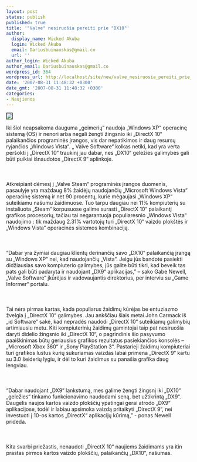 ```yaml
---
layout: post
status: publish
published: true
title: '"Valve" nesiruošia pereiti prie "DX10"'
author:
  display_name: Wicked Akuba
  login: Wicked Akuba
  email: Dariusbuinauskas@gmail.co
  url: ''
author_login: Wicked Akuba
author_email: Dariusbuinauskas@gmail.co
wordpress_id: 364
wordpress_url: http://localhost/site/new/valve_nesiruosia_pereiti_prie_dx10/
date: '2007-08-31 11:48:32 +0300'
date_gmt: '2007-08-31 11:48:32 +0300'
categories:
- Naujienos
---
```

<div class="imgright"><img src="http://developer.valvesoftware.com/w/images/c/c5/ValveLogo.gif" border="1"></div>
<p>Iki šiol neapsakoma dauguma „geimerių“ naudoja „Windows XP“ operacinę sistemą (OS) ir nenori arba negali žengti žingsnio iki „DirectX 10“ palaikančios programinės įrangos, vis dar nepatikimos ir daug resursų ryjančios „Windows Vista“. „ Valve Software“  kolkas netiki, kad yra verta peršokti į „DirectX 10“ traukinį jau dabar, nes „DX10“ geležies galimybės gali būti puikiai išnaudotos  „DirectX 9“ aplinkoje.<br />
<br><br />
<br>Atkreipiant dėmesį į „Valve Steam“  programinės įrangos duomenis, pasaulyje yra maždaug  8% žaidėjų naudojančių „Microsoft Windows Vista“ operacinę sistemą ir net  90 procentų, kurie mėgaujasi  „Windows XP“ suteikiamu našumu žaidimuose. Tuo tarpu daugiau nei 11% kompiuterių su instaliuota „Steam“ korpusuose galime surasti „DirectX 10“ palaikantį grafikos procesorių, tačiau tai negarantuoja populiaresnio „Windows Vista“ naudojimo : tik maždaug 2.31% vartotojų turi „DirectX 10“ vaizdo plokštės ir „Windows Vista“ operacinės sistemos kombinaciją.<br />
<br><br />
<br>“Dabar yra žymiai daugiau klientų derinančių savo „DX10“ palaikančią įrangą su „Windows XP“ nei, kad naudojančių „Vista“.  Jeigu jūs bandote pasiekti didžiausias savo kompiuterio galimybes, jūs galite būti tikri, kad beveik tas pats gali būti padaryta ir naudojant „DX9“ aplikacijas,” – sako Gabe Newell, „Valve Software“ įkūrėjas ir vadovaujantis direktorius, per interviu su „Game Informer“ portalu.<br />
<br><br />
<br>Tai nėra pirmas kartas, kada populiarus žaidimų kūrėjas be entuziazmo žvelgia į „DirectX 10“ galimybes. Jau ankščiau šiais metai John Carmack iš „id Software“ sakė, kad nepradės naudodi „DirectX 10“ suteikiamų galimybių artimiausiu metu. Kiti kompiuterinių žaidimų gamintojai taip pat nesiruošia daryti didelio žingsnio iki „DirectX 10“, o pagrindinis šio pasyvumo paaiškinimas būtų geriausius grafikos rezultatus pasiekiančios konsolės – „Microsoft Xbox 360“ ir „Sony PlayStation 3“. Pastarieji žaidimų kompiuteriai turi grafikos lustus kurių sukuriamas vaizdas labai primena „DirectX 9“ kartu su 3.0 šeiderių lygiu, ir dėl to kuri žaidimus su panašia grafika daug lengviau.<br />
<br><br />
<br>“Dabar naudojant „DX9“ lankstumą,  mes galime žengti žingsnį iki „DX10“ „geležies“ tinkamo funkcionavimo naudodami seną, bet užtikrintą „DX9“.  Daugelis naujos kartos vaizdo plokščių ypatingai gerai atrodo „DX9“ aplikacijose, todėl ir labiau apsimoka vaizdą pritaikyti „DirectX 9“, nei investuoti į 10-os kartos „DirectX“ aplikacijų kūrimą,” - ponas Newell prideda.<br />
<br><br />
<br>Kita svarbi priežastis, nenaudoti „DirectX 10“ naujiems žaidimams yra itin prastas pirmos kartos vaizdo plokščių, palaikančių „DX10“, našumas.<br />
<br></p>
